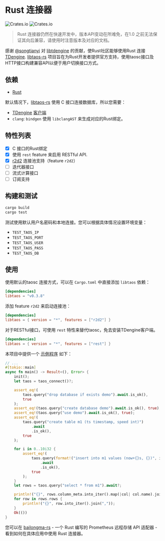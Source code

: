 # Rust 连接器

![Crates.io](https://img.shields.io/crates/v/libtaos) ![Crates.io](https://img.shields.io/crates/d/libtaos)

> Rust 连接器仍然在快速开发中，版本API变动在所难免，在1.0 之前无法保证其向后兼容，请使用时注意版本及对应的文档。

感谢 [@songtianyi](https://github.com/songtianyi) 对 [libtdengine](https://github.com/songtianyi/tdengine-rust-bindings) 的贡献，使Rust社区能够使用Rust 连接[TDengine]. [libtaos-rs] 项目旨在为Rust开发者提供官方支持，使用taosc接口及HTTP接口构建兼容API以便于用户切换接口方式。

## 依赖

- [Rust](https://www.rust-lang.org/learn/get-started)

默认情况下，[libtaos-rs] 使用 C 接口连接数据库，所以您需要：

- [TDengine] [客户端](https://www.taosdata.com/cn/getting-started/#%E9%80%9A%E8%BF%87%E5%AE%89%E8%A3%85%E5%8C%85%E5%AE%89%E8%A3%85)
- `clang`: `bindgen` 使用 `libclangAST` 来生成对应的Rust绑定。

## 特性列表

- [x] C 接口的Rust绑定
- [x] 使用 `rest` feature 来启用 RESTful API.
- [x] [r2d2] 连接池支持（feature `r2d2`）
- [ ] 迭代器接口
- [ ] 流式计算接口
- [ ] 订阅支持

## 构建和测试

```sh
cargo build
cargo test
```

测试使用默认用户名密码和本地连接。您可以根据具体情况设置环境变量：

- `TEST_TAOS_IP`
- `TEST_TAOS_PORT`
- `TEST_TAOS_USER`
- `TEST_TAOS_PASS`
- `TEST_TAOS_DB`

## 使用

使用默认的taosc 连接方式，可以在 `Cargo.toml` 中直接添加 `libtaos` 依赖：

```toml
[dependencies]
libtaos = "v0.3.8"
```

添加 feature `r2d2` 来启动连接池：

```toml
[dependencies]
libtaos = { version = "*", features = ["r2d2"] }
```

对于RESTful接口，可使用 `rest` 特性来替代taosc，免去安装TDengine客户端。

```toml
[dependencies]
libtaos = { version = "*", features = ["rest"] }
```

本项目中提供一个 [示例程序]([examples/demo.rs](https://github.com/taosdata/libtaos-rs/blob/main/examples/demo.rs)) 如下：

```rust
// ...
#[tokio::main]
async fn main() -> Result<(), Error> {
    init();
    let taos = taos_connect()?;

    assert_eq!(
        taos.query("drop database if exists demo").await.is_ok(),
        true
    );
    assert_eq!(taos.query("create database demo").await.is_ok(), true);
    assert_eq!(taos.query("use demo").await.is_ok(), true);
    assert_eq!(
        taos.query("create table m1 (ts timestamp, speed int)")
            .await
            .is_ok(),
        true
    );

    for i in 0..10i32 {
        assert_eq!(
            taos.query(format!("insert into m1 values (now+{}s, {})", i, i).as_str())
                .await
                .is_ok(),
            true
        );
    }
    let rows = taos.query("select * from m1").await?;

    println!("{}", rows.column_meta.into_iter().map(|col| col.name).join(","));
    for row in rows.rows {
        println!("{}", row.into_iter().join(","));
    }
    Ok(())
}
```

您可以在 [bailongma-rs] - 一个 Rust 编写的 Prometheus 远程存储 API 适配器 - 看到如何在具体应用中使用 Rust 连接器。

[libtaos-rs]: https://github.com/taosdata/libtaos-rs
[TDengine]: https://github.com/taosdata/TDengine
[bailongma-rs]: https://github.com/taosdata/bailongma-rs
[r2d2]: https://crates.io/crates/r2d2